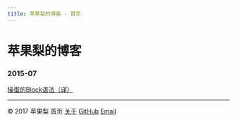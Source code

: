 ```yaml
---
title: 苹果梨的博客 - 首页
---
```


# 苹果梨的博客

### 2015-07

[操蛋的Block语法（译）](/2015/07/操蛋的Block语法（译）.html)

------

© 2017 苹果梨    首页    [关于](/about.html)    [GitHub](https://github.com/HarrisonXi)    [Email](mailto:gpra8764@gmail.com)
